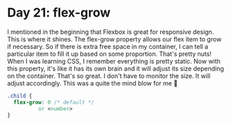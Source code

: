 # Day 21: flex-grow

I mentioned in the beginning that Flexbox is great for responsive design. This is where it shines. The flex-grow property allows our flex item to grow if necessary. So if there is extra free space in my container, I can tell a particular item to fill it up based on some proportion. That's pretty nuts! When I was learning CSS, I remember everything is pretty static. Now with this property, it's like it has its own brain and it will adjust its size depending on the container. That's so great. I don't have to monitor the size. It will adjust accordingly. This was a quite the mind blow for me 🤯

<!-- prettier-ignore -->
```css
.child {
  flex-grow: 0 /* default */
          or <number>
}
```
